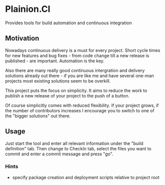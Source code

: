 # Plainion.CI

Provides tools for build automation and continuous integration

## Motivation

Nowadays continuous delivery is a must for every project. Short cycle times for new features and 
bug fixes - from code change till a new release is published - are important. Automation is the key.

Also there are many really good continuous intergration and delivery solutions already out there - 
if you are like me and have several one-man projects most existing solutions seem to be overkill.

This project puts the focus on simplicity. It aims to reduce the work to publish a new release of
your project to the push of a button.

Of course simplicitly comes with reduced flexibility. If your project grows, if the number of contributors
increases I encourage you to switch to one of the "bigger solutions" out there.

## Usage

Just start the tool and enter all relevant information under the "build definition" tab.
Then change to CheckIn tab, select the files you want to commit and enter a commit message and press "go".

### Hints

* specify package creation and deployment scripts relative to project root

